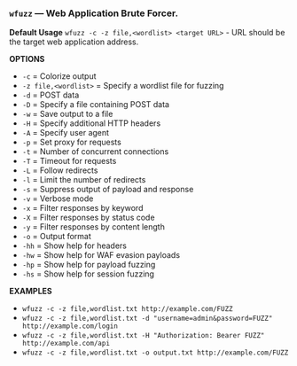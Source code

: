 ### `wfuzz` — Web Application Brute Forcer.

**Default Usage** 
	`wfuzz -c -z file,<wordlist> <target URL>` - URL should be the target web application address.

**OPTIONS**

- `-c` = Colorize output
- `-z file,<wordlist>` = Specify a wordlist file for fuzzing
- `-d` = POST data
- `-D` = Specify a file containing POST data
- `-w` = Save output to a file
- `-H` = Specify additional HTTP headers
- `-A` = Specify user agent
- `-p` = Set proxy for requests
- `-t` = Number of concurrent connections
- `-T` = Timeout for requests
- `-L` = Follow redirects
- `-l` = Limit the number of redirects
- `-s` = Suppress output of payload and response
- `-v` = Verbose mode
- `-x` = Filter responses by keyword
- `-X` = Filter responses by status code
- `-y` = Filter responses by content length
- `-o` = Output format
- `-hh` = Show help for headers
- `-hw` = Show help for WAF evasion payloads
- `-hp` = Show help for payload fuzzing
- `-hs` = Show help for session fuzzing

**EXAMPLES**

- `wfuzz -c -z file,wordlist.txt http://example.com/FUZZ`
- `wfuzz -c -z file,wordlist.txt -d "username=admin&password=FUZZ" http://example.com/login`
- `wfuzz -c -z file,wordlist.txt -H "Authorization: Bearer FUZZ" http://example.com/api`
- `wfuzz -c -z file,wordlist.txt -o output.txt http://example.com/FUZZ`
